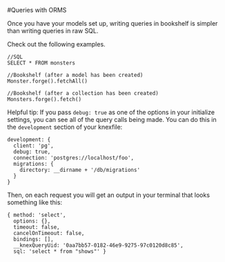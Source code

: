 #Queries with ORMS

Once you have your models set up, writing queries in bookshelf is simpler than writing queries in raw SQL.

Check out the following examples.

```
//SQL
SELECT * FROM monsters

//Bookshelf (after a model has been created)
Monster.forge().fetchAll()

//Bookshelf (after a collection has been created)
Monsters.forge().fetch()

```

Helpful tip: If you pass `debug: true` as one of the options in your initialize settings, you can see all of the query calls being made. You can do this in the `development` section of your knexfile:
```
development: {
  client: 'pg',
  debug: true,
  connection: 'postgres://localhost/foo',
  migrations: {
    directory: __dirname + '/db/migrations'
  }
}
```
Then, on each request you will get an output in your terminal that looks something like this:  
```
{ method: 'select',
  options: {},
  timeout: false,
  cancelOnTimeout: false,
  bindings: [],
  __knexQueryUid: '0aa7bb57-0182-46e9-9275-97c0120d8c85',
  sql: 'select * from "shows"' }
```
